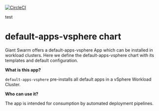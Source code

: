 [![CircleCI](https://circleci.com/gh/giantswarm/default-apps-vsphere.svg?style=shield)](https://circleci.com/gh/giantswarm/default-apps-vsphere)

test

# default-apps-vsphere chart

Giant Swarm offers a default-apps-vsphere App which can be installed in workload clusters.
Here we define the default-apps-vsphere chart with its templates and default configuration.

**What is this app?**

`default-apps-vsphere` pre-installs all default apps in a vSphere Workload Cluster.

**Who can use it?**

The app is intended for consumption by automated deployment pipelines.
